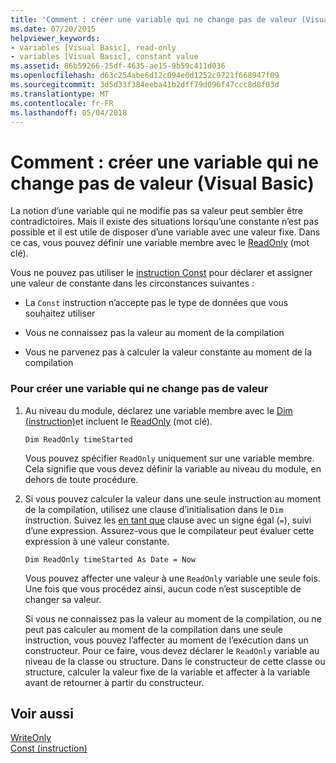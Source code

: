 ```yaml
---
title: 'Comment : créer une variable qui ne change pas de valeur (Visual Basic)'
ms.date: 07/20/2015
helpviewer_keywords:
- variables [Visual Basic], read-only
- variables [Visual Basic], constant value
ms.assetid: 86b59266-25df-4635-ae15-9b59c411d036
ms.openlocfilehash: d63c254abe6d12c094e0d1252c9721f668947f09
ms.sourcegitcommit: 3d5d33f384eeba41b2dff79d096f47ccc8d8f03d
ms.translationtype: MT
ms.contentlocale: fr-FR
ms.lasthandoff: 05/04/2018
---
```

# <a name="how-to-create-a-variable-that-does-not-change-in-value-visual-basic"></a>Comment : créer une variable qui ne change pas de valeur (Visual Basic)
La notion d’une variable qui ne modifie pas sa valeur peut sembler être contradictoires. Mais il existe des situations lorsqu’une constante n’est pas possible et il est utile de disposer d’une variable avec une valeur fixe. Dans ce cas, vous pouvez définir une variable membre avec le [ReadOnly](../../../../visual-basic/language-reference/modifiers/readonly.md) (mot clé).  
  
 Vous ne pouvez pas utiliser le [instruction Const](../../../../visual-basic/language-reference/statements/const-statement.md) pour déclarer et assigner une valeur de constante dans les circonstances suivantes :  
  
-   La `Const` instruction n’accepte pas le type de données que vous souhaitez utiliser  
  
-   Vous ne connaissez pas la valeur au moment de la compilation  
  
-   Vous ne parvenez pas à calculer la valeur constante au moment de la compilation  
  
### <a name="to-create-a-variable-that-does-not-change-in-value"></a>Pour créer une variable qui ne change pas de valeur  
  
1.  Au niveau du module, déclarez une variable membre avec le [Dim (instruction)](../../../../visual-basic/language-reference/statements/dim-statement.md)et incluent le [ReadOnly](../../../../visual-basic/language-reference/modifiers/readonly.md) (mot clé).  
  
    ```  
    Dim ReadOnly timeStarted  
    ```  
  
     Vous pouvez spécifier `ReadOnly` uniquement sur une variable membre. Cela signifie que vous devez définir la variable au niveau du module, en dehors de toute procédure.  
  
2.  Si vous pouvez calculer la valeur dans une seule instruction au moment de la compilation, utilisez une clause d’initialisation dans le `Dim` instruction. Suivez les [en tant que](../../../../visual-basic/language-reference/statements/as-clause.md) clause avec un signe égal (`=`), suivi d’une expression. Assurez-vous que le compilateur peut évaluer cette expression à une valeur constante.  
  
    ```  
    Dim ReadOnly timeStarted As Date = Now  
    ```  
  
     Vous pouvez affecter une valeur à une `ReadOnly` variable une seule fois. Une fois que vous procédez ainsi, aucun code n’est susceptible de changer sa valeur.  
  
     Si vous ne connaissez pas la valeur au moment de la compilation, ou ne peut pas calculer au moment de la compilation dans une seule instruction, vous pouvez l’affecter au moment de l’exécution dans un constructeur. Pour ce faire, vous devez déclarer le `ReadOnly` variable au niveau de la classe ou structure. Dans le constructeur de cette classe ou structure, calculer la valeur fixe de la variable et affecter à la variable avant de retourner à partir du constructeur.  
  
## <a name="see-also"></a>Voir aussi  
 [WriteOnly](../../../../visual-basic/language-reference/modifiers/writeonly.md)  
 [Const (instruction)](../../../../visual-basic/language-reference/statements/const-statement.md)

